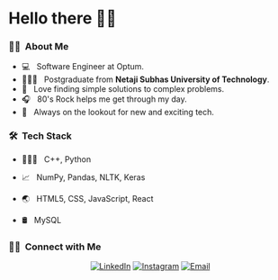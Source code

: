<h1>Hello there 🙋‍♂️</h1>

<h3>👨‍💻 &nbsp;About Me </h3>

- 💻 &nbsp; Software Engineer at Optum.
- 👨🏻‍🎓 &nbsp; Postgraduate from **Netaji Subhas University of Technology**.
- 🔧 &nbsp; Love finding simple solutions to complex problems. 
- 🎧 &nbsp; 80's Rock helps me get through my day.
- 🔎 &nbsp; Always on the lookout for new and exciting tech.

<h3> 🛠 &nbsp;Tech Stack</h3>

- 👨🏻‍💻 &nbsp;
  C++, Python

- 📈 &nbsp;
  NumPy, Pandas, NLTK, Keras
  
- 🌏 &nbsp;
  HTML5, CSS, JavaScript, React
  
- 🛢 &nbsp;
  MySQL

<h3> 🤝🏻 &nbsp;Connect with Me </h3>

<p align="center">
<a href="https://www.linkedin.com/in/raj3717"><img alt="LinkedIn" src="https://img.shields.io/badge/LinkedIn-Raj%20Krishan-blue?style=flat-square&logo=linkedin"></a>
<a href="https://www.instagram.com/raj_taki"><img alt="Instagram" src="https://img.shields.io/badge/Instagram-raj_taki-blue?style=flat-square&logo=instagram"></a>
<a href="mailto:rajkrishan13@gmail.com"><img alt="Email" src="https://img.shields.io/badge/Email-rajkrishan13@gmail.com-blue?style=flat-square&logo=gmail"></a>
</p>
